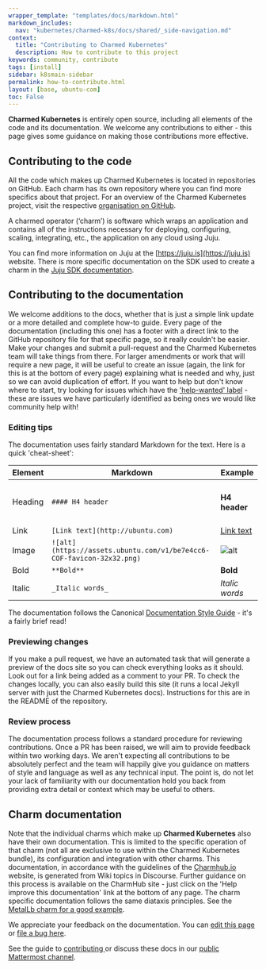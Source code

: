 ```yaml
---
wrapper_template: "templates/docs/markdown.html"
markdown_includes:
  nav: "kubernetes/charmed-k8s/docs/shared/_side-navigation.md"
context:
  title: "Contributing to Charmed Kubernetes"
  description: How to contribute to this project
keywords: community, contribute
tags: [install]
sidebar: k8smain-sidebar
permalink: how-to-contribute.html
layout: [base, ubuntu-com]
toc: False
---
```


**Charmed Kubernetes** is entirely open source, including all elements of the code and its documentation. We welcome any contributions to either - this page gives some guidance on making those contributions more effective.

## Contributing to the code

All the code which makes up Charmed Kubernetes is located in repositories on GitHub. Each charm has its own repository where you can find more specifics about that project.
For an overview of the Charmed Kubernetes project, visit the respective [organisation on GitHub](https://github.com/charmed-kubernetes). 

A charmed operator (‘charm’) is software which wraps an application and contains all of the instructions necessary for deploying, configuring, scaling, integrating, etc., the application on any cloud using Juju.

You can find more information on Juju at the [https://juju.is](https://juju.is) website.
There is more specific documentation on the SDK used to create a charm in the [Juju SDK documentation](https://juju.is/docs/sdk).

## Contributing to the documentation

We welcome additions to the docs, whether that is just a simple link update or a more detailed and complete how-to guide.
Every page of the documentation (including this one) has a footer with a direct link to the GitHub repository file for that specific page, so it really couldn't be easier. Make your changes and submit a pull-request and the Charmed Kubernetes team will take things from there.
For larger amendments or work that will require a new page, it will be useful to create an issue (again, the link for this is at the bottom of every page) explaining what is needed and why, just so we can avoid duplication of effort.
If you want to help but don't know where to start, try looking for issues which have the ['help-wanted' label](https://github.com/charmed-kubernetes/kubernetes-docs/labels/help%20wanted) - these are issues we have particularly identified as being ones we would like community help with!

### Editing tips

The documentation uses fairly standard Markdown for the text. Here is a quick 'cheat-sheet':

| Element  | Markdown | Example  |
|--|-|--|
| Heading | `#### H4 header` | <h4>H4 header </h4> |
| Link | `[Link text](http://ubuntu.com)` | [Link text](http://ubuntu.com)|
| Image | `![alt](https://assets.ubuntu.com/v1/be7e4cc6-COF-favicon-32x32.png)` | ![alt](https://assets.ubuntu.com/v1/be7e4cc6-COF-favicon-32x32.png) |
| Bold | `**Bold**`| **Bold** |
| Italic | `_Italic words_`| _Italic words_|

The documentation follows the Canonical [Documentation Style Guide](https://docs.ubuntu.com/styleguide/en) - it's a fairly brief read!

### Previewing changes

If you make a pull request, we have an automated task that will generate a preview of the docs site so you can check everything looks as it should. Look out for a link being added as a comment to your PR.
To check the changes locally, you can also easily build this site (it runs a local Jekyll server with just the Charmed Kubernetes docs). Instructions for this are in the README of the repository.


### Review process

The documentation process follows a standard procedure for reviewing contributions. Once a PR has been raised, we will aim to provide feedback within two working days.
We aren't expecting all contributions to be absolutely perfect and the team will happily give you guidance on matters of style and language as well as any technical input. The point is, do not let your lack of familiarity with our documentation hold you back from providing extra detail or context which may be useful to others.


## Charm documentation

Note that the individual charms which make up **Charmed Kubernetes** also have their own documentation. This is limited to the specific operation of that charm (not all are exclusive to use within the Charmed Kubernetes bundle), its configuration and integration with other charms.
This documentation, in accordance with the guidelines of the [Charmhub.io](https://charmhub.io) website, is generated from Wiki topics in Discourse. Further guidance on this process is available on the CharmHub site - just click on the 'Help improve this documentation' link at the bottom of any page.
The charm specific documentation follows the same diataxis principles. See the [MetalLb charm for a good example](https://charmhub.io/metallb).


<!-- FEEDBACK -->
<div class="p-notification--information">
  <div class="p-notification__content">
    <p class="p-notification__message">We appreciate your feedback on the documentation. You can
    <a href="https://github.com/charmed-kubernetes/kubernetes-docs/edit/main/pages/k8s/how-to-contribute.md" >edit this page</a>
    or
    <a href="https://github.com/charmed-kubernetes/kubernetes-docs/issues/new">file a bug here</a>.</p>
    <p>See the guide to <a href="/kubernetes/charmed-k8s/docs/how-to-contribute"> contributing </a> or discuss these docs in our <a href="https://chat.charmhub.io/charmhub/channels/kubernetes"> public Mattermost channel</a>.</p>
  </div>
</div>
